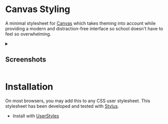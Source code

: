 # Canvas Styling
A minimal stylesheet for [Canvas](https://www.instructure.com/) which takes theming into account while providing a modern and distraction-free interface so school doesn't have to feel so overwhelming.

<details><summary><h2>Screenshots</h2></summary>
  
  ![Preview](instructure-styling-preview.png)

</details>

# Installation
On most browsers, you may add this to any CSS user stylesheet. This stylesheet has been developed and tested with [Stylus](https://add0n.com/stylus.html).
- Install with [UserStyles](https://userstyles.world/style/20878/instructure-styles)
